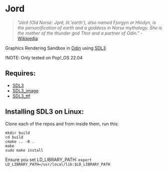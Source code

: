 # Jord

> _"Jörð (Old Norse: Jǫrð, lit.'earth'), also named Fjorgyn or Hlodyn, is the personification of earth and a goddess in Norse mythology. She is the mother of the thunder god Thor and a partner of Odin."_ - [Wikipedia](https://en.wikipedia.org/wiki/J%C3%B6r%C3%B0)

Graphics Rendering Sandbox in [Odin](https://odin-lang.org/) using [SDL3](https://wiki.libsdl.org/SDL3/FrontPage)

!NOTE: Only tested on Pop!_OS 22.04

## Requires:
- [SDL3](https://github.com/libsdl-org/SDL)
- [SDL3_image](https://github.com/libsdl-org/SDL_image)
- [SDL3_ttf](https://github.com/libsdl-org/SDL_ttf)

## Installing SDL3 on Linux:
Clone each of the repos and from inside them, run this:
```
mkdir build
cd build
cmake .. -B .
make
sudo make install
```

Ensure you set LD_LIBRARY_PATH: `export LD_LIBRARY_PATH=/usr/local/lib:$LD_LIBRARY_PATH`

